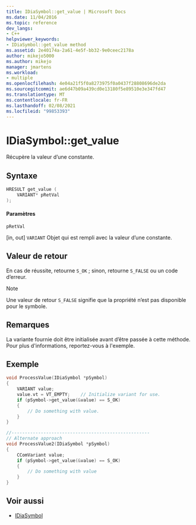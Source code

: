 ```yaml
---
title: IDiaSymbol::get_value | Microsoft Docs
ms.date: 11/04/2016
ms.topic: reference
dev_langs:
- C++
helpviewer_keywords:
- IDiaSymbol::get_value method
ms.assetid: 2e40174a-2a61-4e5f-bb32-9e0ceec2178a
author: mikejo5000
ms.author: mikejo
manager: jmartens
ms.workload:
- multiple
ms.openlocfilehash: 4e04a21f5f0a8273975f0a0437f28808696de2da
ms.sourcegitcommit: ae6d47b09a439cd0e13180f5e89510e3e347fd47
ms.translationtype: MT
ms.contentlocale: fr-FR
ms.lasthandoff: 02/08/2021
ms.locfileid: "99853393"
---
```

# <a name="idiasymbolget_value"></a>IDiaSymbol::get_value
Récupère la valeur d’une constante.

## <a name="syntax"></a>Syntaxe

```C++
HRESULT get_value (
    VARIANT* pRetVal
);
```

#### <a name="parameters"></a>Paramètres
`pRetVal`

[in, out] `VARIANT` Objet qui est rempli avec la valeur d’une constante.

## <a name="return-value"></a>Valeur de retour
En cas de réussite, retourne `S_OK` ; sinon, retourne `S_FALSE` ou un code d’erreur.

> [!NOTE]
> Une valeur de retour `S_FALSE` signifie que la propriété n’est pas disponible pour le symbole.

## <a name="remarks"></a>Remarques
La variante fournie doit être initialisée avant d’être passée à cette méthode. Pour plus d'informations, reportez-vous à l'exemple.

## <a name="example"></a>Exemple

```C++
void ProcessValue(IDiaSymbol *pSymbol)
{
    VARIANT value;
    value.vt = VT_EMPTY;    // Initialize variant for use.
    if (pSymbol->get_value(&value) == S_OK)
    {
        // Do something with value.
    }
}

//----------------------------------------------------
// Alternate approach
void ProcessValue2(IDiaSymbol *pSymbol)
{
    CComVariant value;
    if (pSymbol->get_value(&value) == S_OK)
    {
        // Do something with value
    }
}
```

## <a name="see-also"></a>Voir aussi
- [IDiaSymbol](../../debugger/debug-interface-access/idiasymbol.md)
